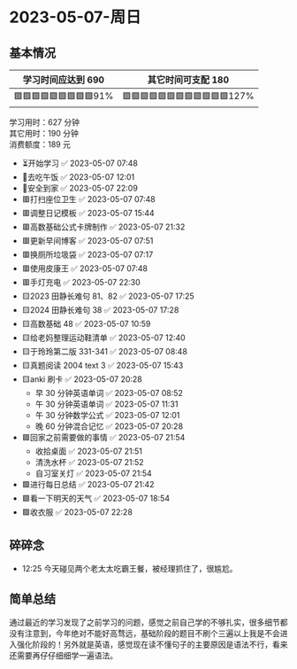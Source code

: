 # 2023-05-07-周日

## 基本情况

| 学习时间应达到 690           | 其它时间可支配 180                  |
|-----------------------|------------------------------|
| 🟩🟩🟩🟩🟩🟩🟩🟩🟩91% | 🟩🟩🟩🟩🟩🟩🟩🟩🟩🟩🟩🟩127% |

学习用时：627 分钟  
其它用时：190 分钟  
消费额度：189 元

-   ⏳开始学习 ✅ 2023-05-07 07:48
-   🍕去吃午饭 ✅ 2023-05-07 12:01
-   📍安全到家 ✅ 2023-05-07 22:09
-   🟥打扫座位卫生 ✅ 2023-05-07 07:48
-   🟥调整日记模板 ✅ 2023-05-07 15:44
-   🟥高数基础公式卡牌制作 ✅ 2023-05-07 21:32
-   🟥更新早间博客 ✅ 2023-05-07 07:51
-   🟥换厕所垃圾袋 ✅ 2023-05-07 07:17
-   🟥使用皮康王 ✅ 2023-05-07 07:48
-   🟥手灯充电 ✅ 2023-05-07 22:30
-   🟨2023 田静长难句 81、82 ✅ 2023-05-07 17:25
-   🟨2024 田静长难句 38 ✅ 2023-05-07 17:28
-   🟨高数基础 48 ✅ 2023-05-07 10:59
-   🟨给老妈整理运动鞋清单 ✅ 2023-05-07 12:40
-   🟨于玲玲第二版 331-341 ✅ 2023-05-07 08:48
-   🟨真题阅读 2004 text 3 ✅ 2023-05-07 15:43
-   🟨anki 刷卡 ✅ 2023-05-07 20:28
    -   早 30 分钟英语单词 ✅ 2023-05-07 08:52
    -   午 30 分钟英语单词 ✅ 2023-05-07 11:31
    -   午 30 分钟数学公式 ✅ 2023-05-07 12:01
    -   晚 60 分钟混合记忆 ✅ 2023-05-07 20:28
-   🟩回家之前需要做的事情 ✅ 2023-05-07 21:54
    -   收拾桌面 ✅ 2023-05-07 21:51
    -   清洗水杯 ✅ 2023-05-07 21:52
    -   自习室关灯 ✅ 2023-05-07 21:54
-   🟩进行每日总结 ✅ 2023-05-07 21:42
-   🟩看一下明天的天气 ✅ 2023-05-07 18:54
-   🟩收衣服 ✅ 2023-05-07 22:28

## 碎碎念

-   12:25 今天碰见两个老太太吃霸王餐，被经理抓住了，很尴尬。

## 简单总结

通过最近的学习发现了之前学习的问题，感觉之前自己学的不够扎实，很多细节都没有注意到，今年绝对不能好高骛远，基础阶段的题目不刷个三遍以上我是不会进入强化阶段的！另外就是英语，感觉现在读不懂句子的主要原因是语法不行，看来还需要再仔仔细细学一遍语法。